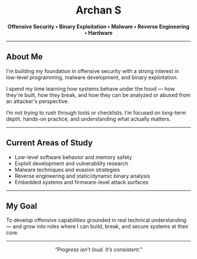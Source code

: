 <h1 align="center">Archan S</h1>
<p align="center"><strong>Offensive Security • Binary Exploitation • Malware • Reverse Engineering • Hardware </strong></p>

---

## About Me

I'm building my foundation in offensive security with a strong interest in low-level programming, malware development, and binary exploitation.

I spend my time learning how systems behave under the hood — how they're built, how they break, and how they can be analyzed or abused from an attacker's perspective.

I’m not trying to rush through tools or checklists. I’m focused on long-term depth, hands-on practice, and understanding what actually matters.

---

## Current Areas of Study

- Low-level software behavior and memory safety  
- Exploit development and vulnerability research  
- Malware techniques and evasion strategies  
- Reverse engineering and static/dynamic binary analysis  
- Embedded systems and firmware-level attack surfaces

---

## My Goal

To develop offensive capabilities grounded in real technical understanding — and grow into roles where I can build, break, and secure systems at their core.

---

<p align="center"><em>"Progress isn’t loud. It’s consistent."</em></p>
